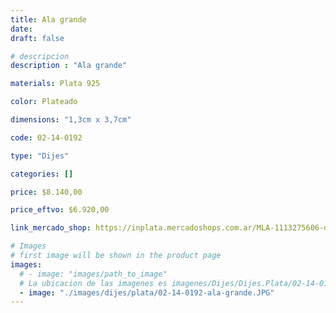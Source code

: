 ```yaml
---
title: Ala grande
date: 
draft: false

# descripcion
description : "Ala grande"

materials: Plata 925

color: Plateado

dimensions: "1,3cm x 3,7cm"

code: 02-14-0192

type: "Dijes"

categories: []

price: $8.140,00

price_eftvo: $6.920,00

link_mercado_shop: https://inplata.mercadoshops.com.ar/MLA-1113275606-dije-plata-ala-grande-_JM

# Images
# first image will be shown in the product page
images:
  # - image: "images/path_to_image"
  # La ubicacion de las imagenes es imagenes/Dijes/Dijes.Plata/02-14-0192-ala-grande
  - image: "./images/dijes/plata/02-14-0192-ala-grande.JPG"
---
```

